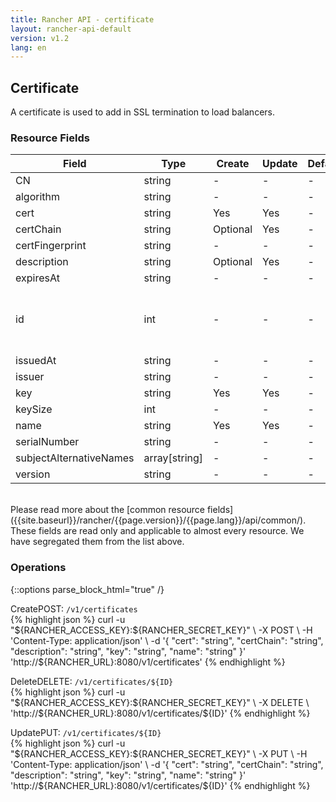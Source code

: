 ```yaml
---
title: Rancher API - certificate
layout: rancher-api-default
version: v1.2
lang: en
---
```


## Certificate

A certificate is used to add in SSL termination to load balancers.

### Resource Fields

Field | Type | Create | Update | Default | Notes
---|---|---|---|---|---
CN | string | - | - | - | 
algorithm | string | - | - | - | 
cert | string | Yes | Yes | - | 
certChain | string | Optional | Yes | - | 
certFingerprint | string | - | - | - | 
description | string | Optional | Yes | - | 
expiresAt | string | - | - | - | 
id | int | - | - | - | The unique identifier for the certificate
issuedAt | string | - | - | - | 
issuer | string | - | - | - | 
key | string | Yes | Yes | - | 
keySize | int | - | - | - | 
name | string | Yes | Yes | - | 
serialNumber | string | - | - | - | 
subjectAlternativeNames | array[string] | - | - | - | 
version | string | - | - | - | 

<br>
Please read more about the [common resource fields]({{site.baseurl}}/rancher/{{page.version}}/{{page.lang}}/api/common/). These fields are read only and applicable to almost every resource. We have segregated them from the list above.

### Operations
{::options parse_block_html="true" /}
<a id="create"></a>
<div class="action"><span class="header">Create<span class="headerright">POST:  <code>/v1/certificates</code></span></span>
<div class="action-contents"> {% highlight json %}
curl -u "${RANCHER_ACCESS_KEY}:${RANCHER_SECRET_KEY}" \
-X POST \
-H 'Content-Type: application/json' \
-d '{
	"cert": "string",
	"certChain": "string",
	"description": "string",
	"key": "string",
	"name": "string"
}' 'http://${RANCHER_URL}:8080/v1/certificates'
{% endhighlight %}
</div></div>

<a id="delete"></a>
<div class="action"><span class="header">Delete<span class="headerright">DELETE:  <code>/v1/certificates/${ID}</code></span></span>
<div class="action-contents"> {% highlight json %}
curl -u "${RANCHER_ACCESS_KEY}:${RANCHER_SECRET_KEY}" \
-X DELETE \
'http://${RANCHER_URL}:8080/v1/certificates/${ID}'
{% endhighlight %}
</div></div>

<a id="update"></a>
<div class="action"><span class="header">Update<span class="headerright">PUT:  <code>/v1/certificates/${ID}</code></span></span>
<div class="action-contents"> {% highlight json %}
curl -u "${RANCHER_ACCESS_KEY}:${RANCHER_SECRET_KEY}" \
-X PUT \
-H 'Content-Type: application/json' \
-d '{
	"cert": "string",
	"certChain": "string",
	"description": "string",
	"key": "string",
	"name": "string"
}' 'http://${RANCHER_URL}:8080/v1/certificates/${ID}'
{% endhighlight %}
</div></div>





